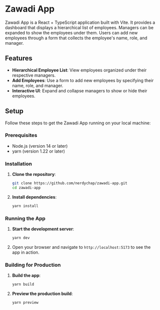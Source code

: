 # Zawadi App

Zawadi App is a React + TypeScript application built with Vite. It provides a dashboard that displays a hierarchical list of employees. Managers can be expanded to show the employees under them. Users can add new employees through a form that collects the employee's name, role, and manager.

## Features

- **Hierarchical Employee List**: View employees organized under their respective managers.
- **Add Employees**: Use a form to add new employees by specifying their name, role, and manager.
- **Interactive UI**: Expand and collapse managers to show or hide their employees.

## Setup

Follow these steps to get the Zawadi App running on your local machine:

### Prerequisites

- Node.js (version 14 or later)
- yarn (version 1.22 or later)

### Installation

1. **Clone the repository**:
    ```bash
    git clone https://github.com/nerdychap/zawadi-app.git
    cd zawadi-app
    ```

2. **Install dependencies**:
    ```bash
    yarn install
    ```

### Running the App

1. **Start the development server**:
    ```bash
    yarn dev
    ```

2. Open your browser and navigate to `http://localhost:5173` to see the app in action.

### Building for Production

1. **Build the app**:
    ```bash
    yarn build
    ```

2. **Preview the production build**:
    ```bash
    yarn preview
    ```